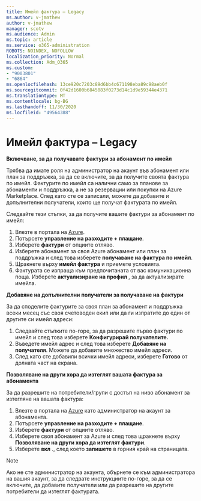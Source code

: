 ```yaml
---
title: Имейл фактура – Legacy
ms.author: v-jmathew
author: v-jmathew
manager: scotv
ms.audience: Admin
ms.topic: article
ms.service: o365-administration
ROBOTS: NOINDEX, NOFOLLOW
localization_priority: Normal
ms.collection: Adm_O365
ms.custom:
- "9003801"
- "6864"
ms.openlocfilehash: 13ce920c7203c89d6bb4c671198eba89c98aeb0f
ms.sourcegitcommit: 0f42d1600b6845083f0273d14c1d9e59344e4371
ms.translationtype: MT
ms.contentlocale: bg-BG
ms.lasthandoff: 11/30/2020
ms.locfileid: "49564388"
---
```

# <a name="e-mail-invoice---legacy"></a>Имейл фактура – Legacy

**Включване, за да получавате фактури за абонамент по имейл**

Трябва да имате роля на администратор на акаунт във абонамент или план за поддръжка, за да се включите, за да получите своята фактура по имейл. Фактурите по имейл са налични само за планове за абонаменти и поддръжка, а не за резервации или покупки на Azure Marketplace. След като сте се записали, можете да добавите и допълнителни получатели, които ще получат фактурата по имейл.

Следвайте тези стъпки, за да получите вашите фактури за абонамент по имейл:

1. Влезте в портала на [Azure](https://portal.azure.com/).
2. Потърсете **управление на разходите + плащане**.
3. Изберете **фактури** от опциите отляво.
4. Изберете абонамент за своя Azure абонамент или план за поддръжка и след това изберете **получаване на фактура по имейл**.
5. Щракнете върху **имейл фактура** и приемете условията.
6. Фактурата се изпраща към предпочитаната от вас комуникационна поща. Изберете **актуализиране на профил** , за да актуализирате имейла.

**Добавяне на допълнителни получатели за получаване на фактури**

За да споделите фактурите за своя план за абонамент и поддръжка всеки месец със своя счетоводен екип или да ги изпратите до един от другите си имейл адреси:

1. Следвайте стъпките по-горе, за да разрешите първо фактури по имейл и след това изберете **Конфигурирай получателите.**
2. Въведете имейл адрес и след това изберете **Добавяне на получателя**. Можете да добавите множество имейл адреси.
3. След като сте добавили всички имейл адреси, изберете **Готово** от долната част на екрана.

**Позволяване на други хора да изтеглят вашата фактура за абонамента**

За да разрешите на потребители/групи с достъп на ниво абонамент за изтегляне на вашата фактура:

1. Влезте в портала на [Azure](https://portal.azure.com/) като администратор на акаунт за абонамента.
2. Потърсете **управление на разходите + плащане**.
3. Изберете **фактури** от опциите отляво.
4. Изберете своя абонамент за Azure и след това щракнете върху **Позволяване на други хора да изтеглят фактури**.
5. Изберете **вкл** ., след което **запишете** в горния край на страницата.

> [!NOTE]
Ако не сте администратор на акаунта, обърнете се към администратора на вашия акаунт, за да следвате инструкциите по-горе, за да се включите, да добавите получатели или да разрешите на другите потребители да изтеглят фактурата.
